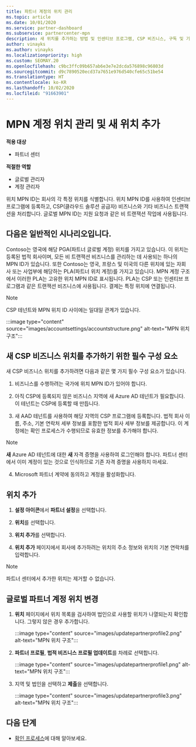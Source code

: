 ```yaml
---
title: 파트너 계정의 위치 관리
ms.topic: article
ms.date: 10/01/2020
ms.service: partner-dashboard
ms.subservice: partnercenter-mpn
description: 새 위치를 추가하는 방법 및 인센티브 프로그램, CSP 비즈니스, 구독 및 기타 트랜잭션에서 위치 MPN ID를 사용하는 방법을 알아봅니다.
author: vinayks
ms.author: vinayks
ms.localizationpriority: high
ms.custom: SEOMAY.20
ms.openlocfilehash: c9bc3ffc09b657ab6e3e7e2dcda576898c96803d
ms.sourcegitcommit: d9c7890520ecd37a7651e976d540cfe65c51be54
ms.translationtype: HT
ms.contentlocale: ko-KR
ms.lasthandoff: 10/02/2020
ms.locfileid: "91663901"
---
```

# <a name="manage-your-mpn-account-locations-and-add-a-new-location"></a>MPN 계정 위치 관리 및 새 위치 추가

**적용 대상**

- 파트너 센터

**적절한 역할**

- 글로벌 관리자
- 계정 관리자

위치 MPN ID는 회사의 각 특정 위치를 식별합니다. 위치 MPN ID를 사용하여 인센티브 프로그램에 등록하고, CSP(클라우드 솔루션 공급자) 비즈니스와 기타 비즈니스 트랜잭션을 처리합니다. 글로벌 MPN ID는 지원 요청과 같은 비 트랜잭션 작업에 사용됩니다.

## <a name="the-following-is-a-typical-scenario"></a>다음은 일반적인 시나리오입니다.

Contoso는 영국에 해당 PGA(파트너 글로벌 계정) 위치를 가지고 있습니다. 이 위치는 등록된 법적 회사이며, 모든 비 트랜잭션 비즈니스를 관리하는 데 사용되는 하나의 MPN ID가 있습니다. 또한 Contoso는 영국, 프랑스 및 미국의 다른 위치에 있는 자회사 또는 사업부에 해당하는 PLA(파트너 위치 계정)를 가지고 있습니다. MPN 계정 구조에서 이러한 PLA는 고유한 위치 MPN ID로 표시됩니다. PLA는 CSP 또는 인센티브 프로그램과 같은 트랜잭션 비즈니스에 사용됩니다. 결제는 특정 위치에 연결됩니다. 

>[!NOTE]
>CSP 테넌트와 MPN 위치 ID 사이에는 일대일 관계가 있습니다.

:::image type="content" source="images/accountsettings/accountstructure.png" alt-text="MPN 위치 구조":::

## <a name="prerequisites-in-order-to-add-a-new-location-for-a-csp-business"></a>새 CSP 비즈니스 위치를 추가하기 위한 필수 구성 요소

새 CSP 비즈니스 위치를 추가하려면 다음과 같은 몇 가지 필수 구성 요소가 있습니다.

1. 비즈니스를 수행하려는 국가에 위치 MPN ID가 있어야 합니다.

1. 아직 CSP에 등록되지 않은 비즈니스 지역에 새 Azure AD 테넌트가 필요합니다. 이 테넌트는 CSP에 등록할 때 만듭니다.
 
3. 새 AAD 테넌트를 사용하여 해당 지역의 CSP 프로그램에 등록합니다.
법적 회사 이름, 주소, 기본 연락처 세부 정보를 포함한 법적 회사 세부 정보를 제공합니다. 이 계정에는 확인 프로세스가 수행되므로 유효한 정보를 추가해야 합니다.

>[!NOTE] 
 >**새** Azure AD 테넌트에 대한 **새** 자격 증명을 사용하여 로그인해야 합니다. 파트너 센터에서 이미 계정이 있는 것으로 인식하므로 기존 자격 증명을 사용하지 마세요.

4. Microsoft 파트너 계약에 동의하고 계정을 활성화합니다.

## <a name="add-a-location"></a>위치 추가

1. **설정 아이콘**에서 **파트너 설정**을 선택합니다.

2. **위치**를 선택합니다.

3. **위치 추가**를 선택합니다.  

4. **위치 추가** 페이지에서 회사에 추가하려는 위치의 주소 정보와 위치의 기본 연락처를 입력합니다.

> [!NOTE]
> 파트너 센터에서 추가한 위치는 제거할 수 없습니다.

## <a name="change-global-partner-account-location"></a>글로벌 파트너 계정 위치 변경

1. **위치** 페이지에서 위치 목록을 검사하여 법인으로 사용할 위치가 나열되는지 확인합니다. 그렇지 않은 경우 추가합니다.

   :::image type="content" source="images/updatepartnerprofile2.png" alt-text="MPN 위치 구조":::

2. **파트너 프로필**, **법적 비즈니스 프로필 업데이트**를 차례로 선택합니다.

   :::image type="content" source="images/updatepartnerprofile1.png" alt-text="MPN 위치 구조":::

3. 지역 및 법인을 선택하고 **제출**을 선택합니다.

   :::image type="content" source="images/updatepartnerprofile3.png" alt-text="MPN 위치 구조":::

## <a name="next-steps"></a>다음 단계

- [확인 프로세스](verification-responses.md)에 대해 알아보세요.
